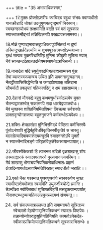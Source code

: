 +++
title = "35 अभावाधिकरणम्"

+++
17.मुक्तः प्रोक्तोऽशरीरः क्वचिदथ बहुधा संभवः क्वाप्यधीतो  
गानक्रीडादि चोक्तं तदनुगुणमतद्वन्द्वमार्षं निरस्यन्।  
स्वच्छन्दस्योभयं तत्क्षममिति वदति स्वं मतं सूत्रकारः  
स्याच्चाकर्मोद्भवं तन्निखिलमपि परब्रह्मवत्तत्समस्य।।

18.मोक्षे पुण्याद्यभावात्तदुपधिकवपुर्वर्जितत्वं न दूष्यं  
तस्मिन्दुःखार्हदेहत्यजि च शुभवपुस्सत्त्वपक्षोऽप्यबाध्यः।  
इत्थं सत्यत्र मुक्तस्थितिरिह मुनिना कीदृशी सूत्रिता स्यात्  
नैवं स्वच्छन्ददेहग्रहतदनियमस्थापनेऽत्राभिसन्धेः।।

19.नानादेहा यदि स्युर्युगपदधिगतब्रह्मसाम्यस्य पुंसः  
तेषां व्याप्तस्वरूपान्वय उचित इति प्राक्तनाणुत्वहानम्।  
नैतद्धीव्याप्तिसिद्धेर्भवति च जगदावेशवाक् तन्निदाना  
सौभर्यादौ प्रक्लृप्तां गतिमपवदितुं न क्षमं ब्रह्मसाम्यम्।।

20.देहानां यौगपद्ये बहुषु कथमणुर्धारकोऽस्त्वेष मुक्तः  
चैतन्यद्वारतश्चेत् सकलमपि सदा धारयेद्व्याप्तबोधः।  
मैवं मुक्तस्य शक्तिर्नियमितविषया त्विच्छया सर्वशक्तेः  
प्राक्तादृग्योगशक्त्या बहुतनुभजने कर्मबन्धोऽप्यपेक्ष्यः।।

21.शक्तिः क्षेत्रज्ञसंज्ञा मुनिभिरभिदधे वेष्टिता कर्मभिस्स्वैः  
पुंसोऽनंशापि बुद्धिर्बहुविधविकृतिस्स्वीकृतैवं स चास्तु।  
वालाग्रेत्यादिवाक्यात्तदयमणुरपि स्यादनन्तोऽपि मुक्तौ  
न स्याज्जैनादिभङ्गे परिहृतविकृतेरैकरूप्यानपायात्।।

22.जीवस्यैकेकशो हि त्यजनत उदितो वृक्षशाखासु शोषः  
तस्मादद्वारकं स्यादपगतवरणे मुख्यमानन्त्यमस्मिन् ।  
मैवं शाखासु भोगाश्रयनियतिकरोपाधिनाशः प्रहाणं  
क्षेत्रादिन्यायतोऽसावभिमतिविरहात् स्यादधीतो जहातिः।।

23.एको नैकः परस्मात् पृथगपृथगपि स्वस्वरूपेण मुक्तः  
स्वाभीष्टाशेषभोक्ता स्वयमिति पृथुकक्षीबचोद्ये भ्रमन्ति।  
तेऽन्वीक्ष्य स्वोक्तिबाधं श्रुतिशतविहतिं तत्तदुक्त्यान्यपर्यात्  
जैनावष्टम्भदृप्यन्मतिकलहमुचस्सत्पथं संश्रयन्तु।।

24. सर्वं संकल्पमात्राल्लभत इति समाम्नायते सूत्रितञ्च  
स्वेच्छातो देहयोगाद्यनियतिकथनं स्यादतः पिष्टपेषः ।  
तन्नान्योन्योपरुद्धश्रुतिगतिनियतिः कामतोऽनेकदेह-  
स्वीकारप्रक्रियेत्याद्यनियतिकथने सूत्रकाराभिसन्धेः ॥
